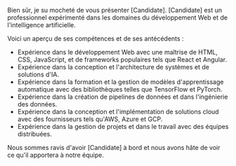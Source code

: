 Bien sûr, je su mocheté de vous présenter [Candidate]. [Candidate] est un professionnel expérimenté dans les domaines du développement Web et de l'intelligence artificielle.

Voici un aperçu de ses compétences et de ses antécédents :

* Expérience dans le développement Web avec une maîtrise de HTML, CSS, JavaScript, et de frameworks populaires tels que React et Angular.
* Expérience dans la conception et l'architecture de systèmes et de solutions d'IA.
* Expérience dans la formation et la gestion de modèles d'apprentissage automatique avec des bibliothèques telles que TensorFlow et PyTorch.
* Expérience dans la création de pipelines de données et dans l'ingénierie des données.
* Expérience dans la conception et l'implémentation de solutions cloud avec des fournisseurs tels qu'AWS, Azure et GCP.
* Expérience dans la gestion de projets et dans le travail avec des équipes distribuées.

Nous sommes ravis d'avoir [Candidate] à bord et nous avons hâte de voir ce qu'il apportera à notre équipe.